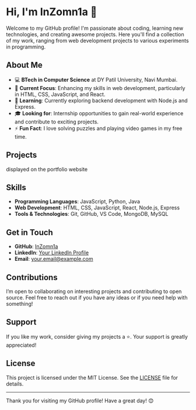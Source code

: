 # Hi, I'm InZomn1a 👋

Welcome to my GitHub profile! I'm passionate about coding, learning new technologies, and creating awesome projects. Here you'll find a collection of my work, ranging from web development projects to various experiments in programming.

## About Me

- 💻 **BTech in Computer Science** at DY Patil University, Navi Mumbai.
- 🎯 **Current Focus**: Enhancing my skills in web development, particularly in HTML, CSS, JavaScript, and React.
- 🌱 **Learning**: Currently exploring backend development with Node.js and Express.
- 🎓 **Looking for**: Internship opportunities to gain real-world experience and contribute to exciting projects.
- ⚡ **Fun Fact**: I love solving puzzles and playing video games in my free time.

## Projects

displayed on the portfolio website

## Skills

- **Programming Languages**: JavaScript, Python, Java
- **Web Development**: HTML, CSS, JavaScript, React, Node.js, Express
- **Tools & Technologies**: Git, GitHub, VS Code, MongoDB, MySQL

## Get in Touch

- **GitHub**: [InZomn1a](https://github.com/InZomn1a)
- **LinkedIn**: [Your LinkedIn Profile](https://www.linkedin.com/in/your-linkedin-profile)
- **Email**: [your.email@example.com](mailto:your.email@example.com)

## Contributions

I’m open to collaborating on interesting projects and contributing to open source. Feel free to reach out if you have any ideas or if you need help with something!

## Support

If you like my work, consider giving my projects a ⭐️. Your support is greatly appreciated!

## License

This project is licensed under the MIT License. See the [LICENSE](LICENSE) file for details.

---

Thank you for visiting my GitHub profile! Have a great day! 😊
